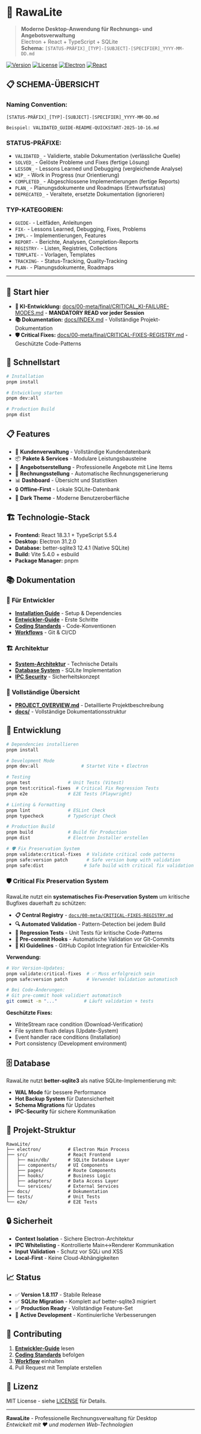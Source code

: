 # 🏢 RawaLite

> **Moderne Desktop-Anwendung für Rechnungs- und Angebotsverwaltung**  
> Electron + React + TypeScript + SQLite  
> **Schema:** `[STATUS-PRÄFIX]_[TYP]-[SUBJECT]-[SPECIFIER]_YYYY-MM-DD.md`

[![Version](https://img.shields.io/badge/version-1.8.117-blue)](https://github.com/MonaFP/RawaLite/releases)
[![License](https://img.shields.io/badge/license-MIT-green)](LICENSE)
[![Electron](https://img.shields.io/badge/electron-31.2.0-brightgreen)](https://electronjs.org/)
[![React](https://img.shields.io/badge/react-18.3.1-blue)](https://reactjs.org/)

## 📋 **SCHEMA-ÜBERSICHT**

### **Naming Convention:**
```
[STATUS-PRÄFIX]_[TYP]-[SUBJECT]-[SPECIFIER]_YYYY-MM-DD.md

Beispiel: VALIDATED_GUIDE-README-QUICKSTART-2025-10-16.md
```

### **STATUS-PRÄFIXE:**
- `VALIDATED_` - Validierte, stabile Dokumentation (verlässliche Quelle)
- `SOLVED_` - Gelöste Probleme und Fixes (fertige Lösung)
- `LESSON_` - Lessons Learned und Debugging (vergleichende Analyse)
- `WIP_` - Work in Progress (nur Orientierung)
- `COMPLETED_` - Abgeschlossene Implementierungen (fertige Reports)
- `PLAN_` - Planungsdokumente und Roadmaps (Entwurfsstatus)
- `DEPRECATED_` - Veraltete, ersetzte Dokumentation (ignorieren)

### **TYP-KATEGORIEN:**
- `GUIDE-` - Leitfäden, Anleitungen
- `FIX-` - Lessons Learned, Debugging, Fixes, Problems
- `IMPL-` - Implementierungen, Features
- `REPORT-` - Berichte, Analysen, Completion-Reports
- `REGISTRY-` - Listen, Registries, Collections
- `TEMPLATE-` - Vorlagen, Templates
- `TRACKING-` - Status-Tracking, Quality-Tracking
- `PLAN-` - Planungsdokumente, Roadmaps

---

## 🎯 **Start hier**

- **🤖 KI-Entwicklung:** [docs/00-meta/final/CRITICAL_KI-FAILURE-MODES.md](docs/00-meta/final/CRITICAL_KI-FAILURE-MODES.md) - **MANDATORY READ vor jeder Session**
- **📚 Dokumentation:** [docs/INDEX.md](docs/INDEX.md) - Vollständige Projekt-Dokumentation
- **🛡️ Critical Fixes:** [docs/00-meta/final/CRITICAL-FIXES-REGISTRY.md](docs/00-meta/final/CRITICAL-FIXES-REGISTRY.md) - Geschützte Code-Patterns

## 🚀 **Schnellstart**

```bash
# Installation
pnpm install

# Entwicklung starten
pnpm dev:all

# Production Build
pnpm dist
```

## 📋 **Features**

- 👥 **Kundenverwaltung** - Vollständige Kundendatenbank
- 📦 **Pakete & Services** - Modulare Leistungsbausteine  
- 📄 **Angebotserstellung** - Professionelle Angebote mit Line Items
- 🧾 **Rechnungsstellung** - Automatische Rechnungsgenerierung
- 📊 **Dashboard** - Übersicht und Statistiken
- 🔒 **Offline-First** - Lokale SQLite-Datenbank
- 🎨 **Dark Theme** - Moderne Benutzeroberfläche

## 🏗️ **Technologie-Stack**

- **Frontend:** React 18.3.1 + TypeScript 5.5.4
- **Desktop:** Electron 31.2.0
- **Database:** better-sqlite3 12.4.1 (Native SQLite)
- **Build:** Vite 5.4.0 + esbuild
- **Package Manager:** pnpm

## 📚 **Dokumentation**

### 🎯 **Für Entwickler**
- **[Installation Guide](docs/50-persistence/INSTALL.md)** - Setup & Dependencies
- **[Entwickler-Guide](docs/00-standards/DEV_GUIDE.md)** - Erste Schritte
- **[Coding Standards](docs/00-standards/standards.md)** - Code-Konventionen
- **[Workflows](docs/00-standards/workflows/WORKFLOWS.md)** - Git & CI/CD

### 🏗️ **Architektur**
- **[System-Architektur](docs/10-architecture/ARCHITEKTUR.md)** - Technische Details
- **[Database System](docs/50-persistence/SQLITE-DATABASE-SYSTEM.md)** - SQLite Implementation
- **[IPC Security](docs/60-security/ipc/IPC-DATABASE-SECURITY.md)** - Sicherheitskonzept

### 📖 **Vollständige Übersicht**
- **[PROJECT_OVERVIEW.md](PROJECT_OVERVIEW.md)** - Detaillierte Projektbeschreibung
- **[docs/](docs/)** - Vollständige Dokumentationsstruktur

## 🔧 **Entwicklung**

```bash
# Dependencies installieren
pnpm install

# Development Mode
pnpm dev:all                # Startet Vite + Electron

# Testing
pnpm test              # Unit Tests (Vitest)
pnpm test:critical-fixes  # Critical Fix Regression Tests
pnpm e2e               # E2E Tests (Playwright)

# Linting & Formatting
pnpm lint              # ESLint Check
pnpm typecheck         # TypeScript Check

# Production Build
pnpm build             # Build für Production
pnpm dist              # Electron Installer erstellen

# 🛡️ Fix Preservation System
pnpm validate:critical-fixes  # Validate critical code patterns
pnpm safe:version patch       # Safe version bump with validation
pnpm safe:dist               # Safe build with critical fix validation
```

### 🛡️ **Critical Fix Preservation System**

RawaLite nutzt ein **systematisches Fix-Preservation System** um kritische Bugfixes dauerhaft zu schützen:

- **📋 Central Registry** - [`docs/00-meta/CRITICAL-FIXES-REGISTRY.md`](docs/00-meta/CRITICAL-FIXES-REGISTRY.md)
- **🔍 Automated Validation** - Pattern-Detection bei jedem Build
- **🧪 Regression Tests** - Unit Tests für kritische Code-Patterns  
- **🚫 Pre-commit Hooks** - Automatische Validation vor Git-Commits
- **🤖 KI Guidelines** - GitHub Copilot Integration für Entwickler-KIs

**Verwendung:**
```bash
# Vor Version-Updates:
pnpm validate:critical-fixes  # ✅ Muss erfolgreich sein
pnpm safe:version patch       # Verwendet Validation automatisch

# Bei Code-Änderungen:
# Git pre-commit hook validiert automatisch
git commit -m "..."          # Läuft validation + tests
```

**Geschützte Fixes:**
- WriteStream race condition (Download-Verification)
- File system flush delays (Update-System)  
- Event handler race conditions (Installation)
- Port consistency (Development environment)

## 🗄️ **Database**

RawaLite nutzt **better-sqlite3** als native SQLite-Implementierung mit:

- **WAL Mode** für bessere Performance
- **Hot Backup System** für Datensicherheit
- **Schema Migrations** für Updates
- **IPC-Security** für sichere Kommunikation

## 📁 **Projekt-Struktur**

```
RawaLite/
├── electron/          # Electron Main Process
├── src/               # React Frontend
│   ├── main/db/       # SQLite Database Layer
│   ├── components/    # UI Components
│   ├── pages/         # Route Components
│   ├── hooks/         # Business Logic
│   ├── adapters/      # Data Access Layer
│   └── services/      # External Services
├── docs/              # Dokumentation
├── tests/             # Unit Tests
└── e2e/               # E2E Tests
```

## 🔒 **Sicherheit**

- **Context Isolation** - Sichere Electron-Architektur
- **IPC Whitelisting** - Kontrollierte Main↔Renderer Kommunikation
- **Input Validation** - Schutz vor SQLi und XSS
- **Local-First** - Keine Cloud-Abhängigkeiten

## 📈 **Status**

- ✅ **Version 1.8.117** - Stabile Release
- ✅ **SQLite Migration** - Komplett auf better-sqlite3 migriert
- ✅ **Production Ready** - Vollständige Feature-Set
- 🔄 **Active Development** - Kontinuierliche Verbesserungen

## 🤝 **Contributing**

1. **[Entwickler-Guide](docs/00-standards/DEV_GUIDE.md)** lesen
2. **[Coding Standards](docs/00-standards/standards.md)** befolgen
3. **[Workflow](docs/00-standards/workflows/WORKFLOWS.md)** einhalten
4. Pull Request mit Template erstellen

## 📄 **Lizenz**

MIT License - siehe [LICENSE](LICENSE) für Details.

---

**RawaLite** - Professionelle Rechnungsverwaltung für Desktop  
*Entwickelt mit ❤️ und modernen Web-Technologien*